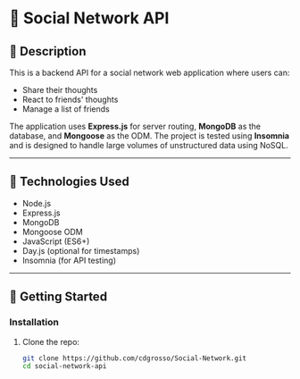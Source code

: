 # 📱 Social Network API

## 📖 Description
This is a backend API for a social network web application where users can:
- Share their thoughts
- React to friends' thoughts
- Manage a list of friends

The application uses **Express.js** for server routing, **MongoDB** as the database, and **Mongoose** as the ODM. The project is tested using **Insomnia** and is designed to handle large volumes of unstructured data using NoSQL.

---

## 🔧 Technologies Used
- Node.js
- Express.js
- MongoDB
- Mongoose ODM
- JavaScript (ES6+)
- Day.js (optional for timestamps)
- Insomnia (for API testing)

---

## 🚀 Getting Started

### Installation
1. Clone the repo:
   ```bash
   git clone https://github.com/cdgrosso/Social-Network.git
   cd social-network-api